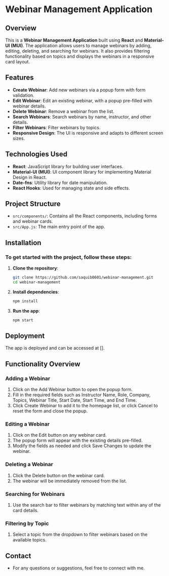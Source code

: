 # Webinar Management Application

## Overview

This is a **Webinar Management Application** built using **React** and **Material-UI (MUI)**. The application allows users to manage webinars by adding, editing, deleting, and searching for webinars. It also provides filtering functionality based on topics and displays the webinars in a responsive card layout.

## Features

- **Create Webinar**: Add new webinars via a popup form with form validation.
- **Edit Webinar**: Edit an existing webinar, with a popup pre-filled with webinar details.
- **Delete Webinar**: Remove a webinar from the list.
- **Search Webinars**: Search webinars by name, instructor, and other details.
- **Filter Webinars**: Filter webinars by topics.
- **Responsive Design**: The UI is responsive and adapts to different screen sizes.
  
## Technologies Used

- **React**: JavaScript library for building user interfaces.
- **Material-UI (MUI)**: UI component library for implementing Material Design in React.
- **Date-fns**: Utility library for date manipulation.
- **React Hooks**: Used for managing state and side effects.
  
## Project Structure

- `src/components/`: Contains all the React components, including forms and webinar cards.
- `src/App.js`: The main entry point of the app.


## Installation

### To get started with the project, follow these steps:

1. **Clone the repository**:
   ```bash
   git clone https://github.com/saquib0601/webinar-management.git
   cd webinar-management

2. **Install dependencies**:
    ```bash
    npm install

3. **Run the app**:
    ```bash
    npm start

## Deployment

The app is deployed and can be accessed at [].

## Functionality Overview

### Adding a Webinar

1. Click on the Add Webinar button to open the popup form.
2. Fill in the required fields such as Instructor Name, Role, Company, Topics, Webinar Title,   Start Date, Start Time, and End Time.
3. Click Create Webinar to add it to the homepage list, or click Cancel to reset the form and close the popup.

### Editing a Webinar

1. Click on the Edit button on any webinar card.
2. The popup form will appear with the existing details pre-filled.
3. Modify the fields as needed and click Save Changes to update the webinar.

### Deleting a Webinar

1. Click the Delete button on the webinar card.
2. The webinar will be immediately removed from the list.

### Searching for Webinars

1. Use the search bar to filter webinars by matching text within any of the card details.

### Filtering by Topic

1. Select a topic from the dropdown to filter webinars based on the available topics.


## Contact
- For any questions or suggestions, feel free to connect with me.